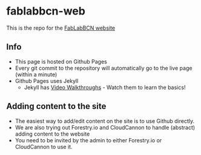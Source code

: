 # fablabbcn-web
This is the repo for the [FabLabBCN website](https://fablabbcn.org)

## Info
* This page is hosted on Github Pages 
* Every git commit to the repository will automatically go to the live page (within a minute)
* Github Pages uses Jekyll
   * Jekyll has [Video Walkthroughs](https://jekyllrb.com/tutorials/video-walkthroughs/) - Watch them to learn the basics!


## Adding content to the site
* The easiest way to add/edit content on the site is to use Github directly.
* We are also trying out Forestry.io and CloudCannon to handle (abstract) adding content to the website
* You need to be invited by the admin to either Forestry.io or CloudCannon to use it.
